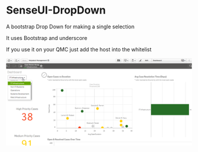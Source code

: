 # SenseUI-DropDown
A bootstrap Drop Down for making a single selection

It uses Bootstrap and underscore

If you use it on your QMC just add the host into the whitelist

![SenseUI - Drop Down](/screenshot1.png?raw=true "SenseUI - Drop Down")
